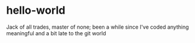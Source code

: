 # hello-world

Jack of all trades, master of none; been a while since I've coded anything meaningful and a bit late to the git world
